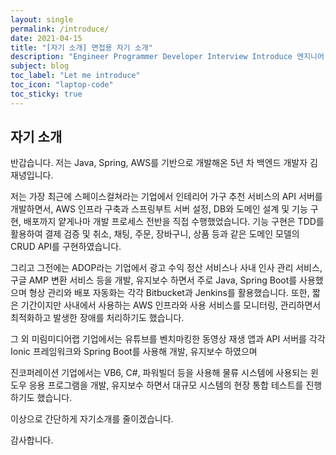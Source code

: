 ```yaml
---
layout: single
permalink: /introduce/
date: 2021-04-15
title: "[자기 소개] 면접용 자기 소개"
description: "Engineer Programmer Developer Interview Introduce 엔지니어 프로그래머 개발자 자기 소개 면접"
subject: blog
toc_label: "Let me introduce"
toc_icon: "laptop-code"
toc_sticky: true
---
```


## 자기 소개
반갑습니다. 저는 Java, Spring, AWS를 기반으로 개발해온 5년 차 백엔드 개발자 김재녕입니다.

저는 가장 최근에 스페이스컬쳐라는 기업에서 인테리어 가구 추천 서비스의 API 서버를 개발하면서,
AWS 인프라 구축과 스프링부트 서버 설정, DB와 도메인 설계 및 기능 구현, 배포까지 얕게나마 개발 프로세스 전반을 직접 수행했었습니다.
기능 구현은 TDD를 활용하여 결제 검증 및 취소, 채팅, 주문, 장바구니, 상품 등과 같은 도메인 모델의 CRUD API를 구현하였습니다.

그리고 그전에는 ADOP라는 기업에서 광고 수익 정산 서비스나 사내 인사 관리 서비스, 구글 AMP 변환 서비스 등을 개발, 유지보수 하면서
주로 Java, Spring Boot를 사용했으며 형상 관리와 배포 자동화는 각각 Bitbucket과 Jenkins를 활용했습니다.
또한, 짧은 기간이지만 사내에서 사용하는 AWS 인프라와 사용 서비스를 모니터링, 관리하면서 최적화하고 발생한 장애를 처리하기도 했습니다.

그 외 미림미디어랩 기업에서는 유튜브를 벤치마킹한 동영상 재생 앱과 API 서버를 각각 Ionic 프레임워크와 Spring Boot를 사용해 개발, 유지보수 하였으며 

진코퍼레이션 기업에서는 VB6, C#, 파워빌더 등을 사용해 물류 시스템에 사용되는 윈도우 응용 프로그램을 개발, 유지보수 하면서
대규모 시스템의 현장 통합 테스트를 진행하기도 했습니다.

이상으로 간단하게 자기소개를 줄이겠습니다.

감사합니다.
